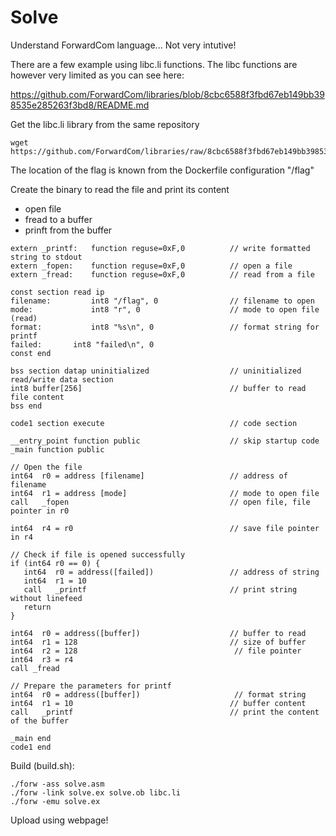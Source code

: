 # Solve

Understand ForwardCom language... Not very intutive! 

There are a few example using libc.li functions. The libc functions are however very limited as you can see here:

https://github.com/ForwardCom/libraries/blob/8cbc6588f3fbd67eb149bb398535e285263f3bd8/README.md 

Get the libc.li library from the same repository 

```
wget https://github.com/ForwardCom/libraries/raw/8cbc6588f3fbd67eb149bb398535e285263f3bd8/libc.li
```

The location of the flag is known from the Dockerfile configuration "/flag" 

Create the binary to read the file and print its content   
- open file 
- fread to a buffer
- prinft from the buffer 

```
extern _printf:   function reguse=0xF,0          // write formatted string to stdout
extern _fopen:    function reguse=0xF,0          // open a file
extern _fread:    function reguse=0xF,0          // read from a file

const section read ip
filename:         int8 "/flag", 0                // filename to open
mode:             int8 "r", 0                    // mode to open file (read)
format:           int8 "%s\n", 0                 // format string for printf
failed: 	  int8 "failed\n", 0
const end

bss section datap uninitialized                  // uninitialized read/write data section
int8 buffer[256]                                 // buffer to read file content
bss end

code1 section execute                            // code section

__entry_point function public                    // skip startup code
_main function public

// Open the file
int64  r0 = address [filename]                   // address of filename
int64  r1 = address [mode]                       // mode to open file
call   _fopen                                    // open file, file pointer in r0

int64  r4 = r0                                   // save file pointer in r4

// Check if file is opened successfully
if (int64 r0 == 0) {
   int64  r0 = address([failed])                 // address of string
   int64  r1 = 10
   call   _printf                                // print string without linefeed
   return
}

int64  r0 = address([buffer])                    // buffer to read
int64  r1 = 128                                  // size of buffer
int64  r2 = 128                                   // file pointer
int64  r3 = r4
call _fread

// Prepare the parameters for printf
int64  r0 = address([buffer])                     // format string
int64  r1 = 10                                   // buffer content
call   _printf                                   // print the content of the buffer

_main end
code1 end

```

Build (build.sh): 
```
./forw -ass solve.asm
./forw -link solve.ex solve.ob libc.li
./forw -emu solve.ex
```

Upload using webpage! 
